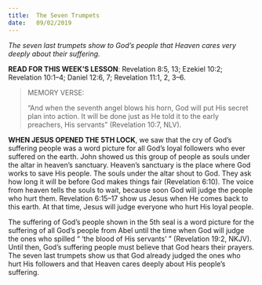 ```yaml
---
title:  The Seven Trumpets
date:   09/02/2019
---
```


_The seven last trumpets show to God’s people that Heaven cares very deeply about their suffering._

**READ FOR THIS WEEK’S LESSON**: Revelation 8:5, 13; Ezekiel 10:2; Revelation 10:1–4; Daniel 12:6, 7; Revelation 11:1, 2, 3–6.

> <p>MEMORY VERSE:</p>
> “And when the seventh angel blows his horn, God will put His secret plan into action. It will be done just as He told it to the early preachers, His servants” (Revelation 10:7, NLV).

**WHEN JESUS OPENED THE 5TH LOCK**, we saw that the cry of God’s suffering people was a word picture for all God’s loyal followers who ever suffered on the earth. John showed us this group of people as souls under the altar in heaven’s sanctuary. Heaven’s sanctuary is the place where God works to save His people. The souls under the altar shout to God. They ask how long it will be before God makes things fair (Revelation 6:10). The voice from heaven tells the souls to wait, because soon God will judge the people who hurt them. Revelation 6:15–17 show us Jesus when He comes back to this earth. At that time, Jesus will judge everyone who hurt His loyal people.

The suffering of God’s people shown in the 5th seal is a word picture for the suffering of all God’s people from Abel until the time when God will judge the ones who spilled “ ‘the blood of His servants’ ” (Revelation 19:2, NKJV). Until then, God’s suffering people must believe that God hears their prayers. The seven last trumpets show us that God already judged the ones who hurt His followers and that Heaven cares deeply about His people’s suffering.